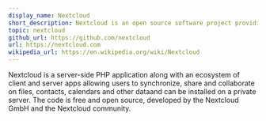 ```yaml
---
display_name: Nextcloud
short_description: Nextcloud is an open source software project providing file sync and online collaboration services that can be hosted privately.
topic: nextcloud
github_url: https://github.com/nextcloud
url: https://nextcloud.com
wikipedia_url: https://en.wikipedia.org/wiki/Nextcloud
---
```

Nextcloud is a server-side PHP application along with an ecosystem of client and server apps allowing users to synchronize, share and collaborate on files, contacts, calendars and other dataand can be installed on a private server. The code is free and open source, developed by the Nextcloud GmbH and the Nextcloud community.
